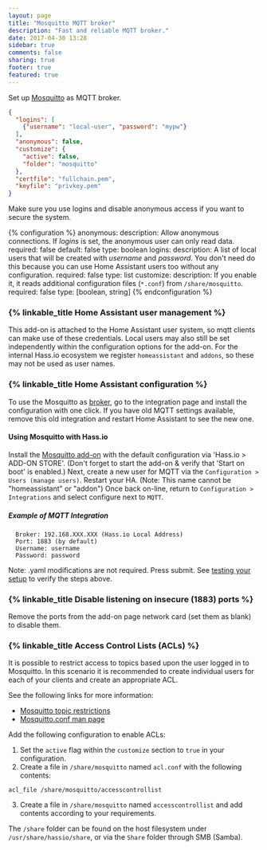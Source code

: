 ```yaml
---
layout: page
title: "Mosquitto MQTT broker"
description: "Fast and reliable MQTT broker."
date: 2017-04-30 13:28
sidebar: true
comments: false
sharing: true
footer: true
featured: true
---
```


Set up [Mosquitto](https://mosquitto.org/) as MQTT broker.

```json
{
  "logins": [
    {"username": "local-user", "password": "mypw"}
  ],
  "anonymous": false,
  "customize": {
    "active": false,
    "folder": "mosquitto"
  },
  "certfile": "fullchain.pem",
  "keyfile": "privkey.pem"
}
```

<p class='warning note'>
Make sure you use logins and disable anonymous access if you want to secure the system.
</p>

{% configuration %}
anonymous:
  description: Allow anonymous connections. If *logins* is set, the anonymous user can only read data.
  required: false
  default: false
  type: boolean
logins:
  description: A list of local users that will be created with *username* and *password*. You don't need do this because you can use Home Assistant users too without any configuration.
  required: false
  type: list
customize:
  description: If you enable it, it reads additional configuration files (`*.conf`) from `/share/mosquitto`.
  required: false
  type: [boolean, string]
{% endconfiguration %}

### {% linkable_title Home Assistant user management %}

This add-on is attached to the Home Assistant user system, so mqtt clients can make use of these credentials. Local users may also still be set independently within the configuration options for the add-on.  For the internal Hass.io ecosystem we register `homeassistant` and `addons`, so these may not be used as user names.

### {% linkable_title Home Assistant configuration %}

To use the Mosquitto as [broker](/docs/mqtt/broker/#run-your-own), go to the integration page and install the configuration with one click. If you have old MQTT settings available, remove this old integration and restart Home Assistant to see the new one.


  #### Using Mosquitto with Hass.io
  Install the [Mosquitto add-on](https://www.home-assistant.io/addons/mosquitto/) with the default configuration via 'Hass.io > ADD-ON STORE'. (Don't forget to start the add-on & verify that 'Start on boot' is enabled.)
   Next, create a new user for MQTT via the `Configuration > Users (manage users)`. Restart your HA. (Note: This name cannot be "homeassistant" or "addon")
   Once back on-line, return to `Configuration > Integrations` and select configure next to `MQTT`.
   ##### Example of MQTT Integration
  ```
    Broker: 192.168.XXX.XXX (Hass.io Local Address)
    Port: 1883 (by default)
    Username: username
    Password: password
  ```
  Note: .yaml modifications are not required. 
   Press submit. See [testing your setup](https://www.home-assistant.io/docs/mqtt/testing/) to verify the steps above.


### {% linkable_title Disable listening on insecure (1883) ports %}

Remove the ports from the add-on page network card (set them as blank) to disable them.

### {% linkable_title Access Control Lists (ACLs) %}

It is possible to restrict access to topics based upon the user logged in to Mosquitto. In this scenario it is recommended to create individual users for each of your clients and create an appropriate ACL.

See the following links for more information:

* [Mosquitto topic restrictions](http://www.steves-internet-guide.com/topic-restriction-mosquitto-configuration/)
* [Mosquitto.conf man page](https://mosquitto.org/man/mosquitto-conf-5.html)

Add the following configuration to enable ACLs:

1. Set the `active` flag within the `customize` section to `true` in your configuration.
2. Create a file in `/share/mosquitto` named `acl.conf` with the following contents:
```text
acl_file /share/mosquitto/accesscontrollist
```
3. Create a file in `/share/mosquitto` named `accesscontrollist` and add contents according to your requirements.

The `/share` folder can be found on the host filesystem under `/usr/share/hassio/share`, or via the `Share` folder through SMB (Samba).
